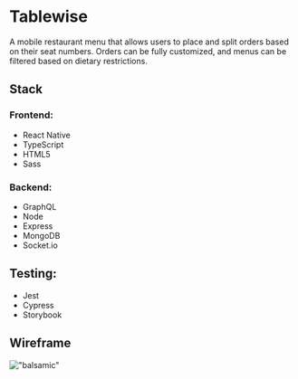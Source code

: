 # Tablewise

A mobile restaurant menu that allows users to place and split orders based on their seat numbers. Orders can be fully customized, and menus can be filtered based on dietary restrictions.
## Stack

### Frontend:
- React Native
- TypeScript
- HTML5
- Sass

### Backend:
- GraphQL
- Node
- Express 
- MongoDB
- Socket.io

## Testing:
- Jest
- Cypress
- Storybook

## Wireframe 

!["balsamic"](https://i.imgur.com/XytIyy0.png)
